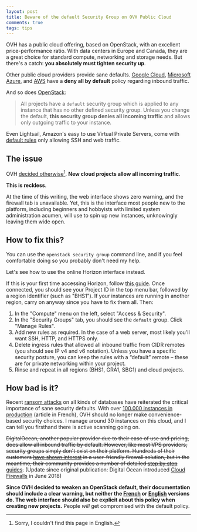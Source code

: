 ```yaml
---
layout: post
title: Beware of the default Security Group on OVH Public Cloud
comments: true
tags: tips
---
```


OVH has a public cloud offering, based on OpenStack, with an excellent price-performance ratio. With data centers in Europe and Canada, they are a great choice for standard compute, networking and storage needs. But there's a catch: **you absolutely must tighten security up**.

Other public cloud providers provide sane defaults. [Google Cloud](https://cloud.google.com/compute/docs/networking#firewall_rules), [Microsoft Azure](https://docs.microsoft.com/en-us/azure/virtual-network/virtual-networks-nsg), and [AWS](http://docs.aws.amazon.com/AWSEC2/latest/UserGuide/authorizing-access-to-an-instance.html) have a **deny all by default** policy regarding inbound traffic.

And so does [OpenStack](https://docs.openstack.org/admin-guide/cli-nova-manage-projects-security.html):

> All projects have a `default` security group which is applied to any instance that has no other defined security group. Unless you change the default, **this security group denies all incoming traffic** and allows only outgoing traffic to your instance.

Even Lightsail, Amazon's easy to use Virtual Private Servers, come with [default rules](https://lightsail.aws.amazon.com/ls/docs/overview/article/understanding-firewall-and-port-mappings-in-amazon-lightsail) only allowing SSH and web traffic.

## The issue

OVH [decided otherwise](https://www.ovh.com/fr/g1925.configurer_un_groupe_de_securite)[^1]. **New cloud projects allow all incoming traffic**.

**This is reckless**.

At the time of this writing, the web interface shows zero warning, and the firewall tab is unavailable. Yet, this is the interface most people new to the platform, including beginners and hobbyists with limited system administration acumen, will use to spin up new instances, unknowingly leaving them wide open.

## How to fix this?

You can use the `openstack security group` command line, and if you feel comfortable doing so you probably don't need my help.

Let's see how to use the online Horizon interface instead.

If this is your first time accessing Horizon, follow [this guide](https://www.ovh.com/us/g1773.configure_user_access_to_horizon). Once connected, you should see your Project ID in the top menu bar, followed by a region identifier (such as "BHS1"). If your instances are running in another region, carry on anyway since you have to fix them all. Then:

1. In the "Compute" menu on the left, select "Access & Security".
2. In the "Security Groups" tab, you should see the `default` group. Click "Manage Rules".
3. Add new rules as required. In the case of a web server, most likely you'll want SSH, HTTP, and HTTPS only.
4. Delete ingress rules that allowed all inbound traffic from CIDR remotes (you should see IP v4 and v6 notation). Unless you have a specific security posture, you can keep the rules with a “default” remote – these are for private networking within your project.
5. Rinse and repeat in all regions (BHS1, GRA1, SBG1) and cloud projects.

## How bad is it?

Recent [ransom attacks](https://www.bleepingcomputer.com/news/security/database-ransom-attacks-have-now-hit-mysql-servers/) on all kinds of databases have reiterated the critical importance of sane security defaults. With over [100.000 instances in production](http://www.journaldunet.com/solutions/cloud-computing/1186311-le-cloud-ovh-enregistre-100-000-vm-en-production/) (article in French), OVH should no longer make convenience-based security choices. I manage around 30 instances on this cloud, and I can tell you firsthand there is active scanning going on.

~~DigitalOcean, another popular provider due to their ease of use and pricing, does allow all inbound traffic by default. However, like most VPS providers, security groups simply don't exist on their platform. Hundreds of their customers [have shown interest](https://digitalocean.uservoice.com/forums/136585-digitalocean/suggestions/2624488-cloud-firewall) in a user-friendly firewall solution, but in the meantime, their community provides a number of detailed [step by step guides](https://www.digitalocean.com/community/tutorials/7-security-measures-to-protect-your-servers#firewalls).~~ (Update since original publication: Digital Ocean introduced [Cloud Firewalls](https://www.digitalocean.com/docs/networking/firewalls/) in June 2018)

**Since OVH decided to weaken an OpenStack default, their documentation should include a clear warning, but neither the [French](https://www.ovh.com/fr/g2018.debuter_avec_une_instance_public_cloud) or [English](https://www.ovh.co.uk/g1775.create_an_instance_in_your_ovh_customer_account) versions do. The web interface should also be explicit about this policy when creating new projects.** People _will_ get compromised with the default policy.

[^1]: Sorry, I couldn't find this page in English.
